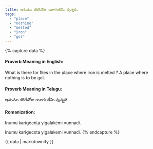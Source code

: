 ```yaml
---
title: ఇనుము కరిగేచోట యీగలకేమి వున్నది.
tags:
  - "place"
  - "nothing"
  - "melted"
  - "iron"
  - "got"
---
```


{% capture data %}
#### Proverb Meaning in English:
What is there for flies in the place where iron is melted ?
A place where nothing is to be got.

#### Proverb Meaning in Telugu:
ఇనుము కరిగేచోట యీగలకేమి వున్నది.

#### Romanization:
Inumu karigēcōṭa yīgalakēmi vunnadi.

Inumu karigecota yigalakemi vunnadi.
{% endcapture %}

{{ data | markdownify }}

